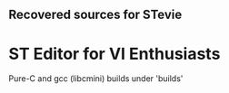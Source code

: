 ## Recovered sources for STevie
# ST Editor for VI Enthusiasts

Pure-C and gcc (libcmini) builds under 'builds'
